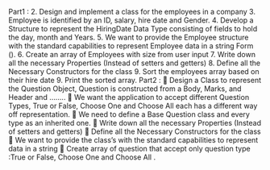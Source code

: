 Part1 :
2. Design and implement a class for the employees in a company
3. Employee is identified by an ID, salary, hire date and Gender.
4. Develop a Structure to represent the HiringDate Data Type consisting of
fields to hold the day, month and Years.
5. We want to provide the Employee structure with the standard capabilities
to represent Employee data in a string Form ().
6. Create an array of Employees with size from user input
7. Write down all the necessary Properties (Instead of setters and getters)
8. Define all the Necessary Constructors for the class 9. Sort the
employees array based on their hire date
9. Print the sorted array.
Part2 :
 Design a Class to represent the Question Object, Question is
constructed from a Body, Marks, and Header and ……..
 We want the application to accept different Question Types, True or
False, Choose One and Choose All each has a different way off
representation.
 We need to define a Base Question class and every type as an
inherited one.
 Write down all the necessary Properties (Instead of setters and
getters)
 Define all the Necessary Constructors for the class
 We want to provide the class’s with the standard capabilities to
represent data in a string
 Create array of question that accept only question type :True or False,
Choose One and Choose All .
